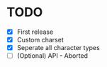 # TODO
- [x] First release
- [x] Custom charset
- [x] Seperate all character types
- [ ] \(Optional) API - Aborted